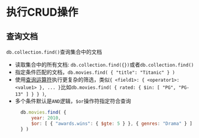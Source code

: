# 执行CRUD操作
## 查询文档
`db.collection.find()`查询集合中的文档
- 读取集合中的所有文档: `db.collection.find({})`或者`db.collection.find()`
- 指定条件匹配的文档，`db.movies.find( { "title": "Titanic" } )`
- 使用[查询运算符](https://www.mongodb.com/zh-cn/docs/manual/core/document/#document-query-filter)执行更复杂的筛选，类似`{ <field1>: { <operator1>: <value1> }, ... }`比如`db.movies.find( { rated: { $in: [ "PG", "PG-13" ] } } )`, 
- 多个条件默认是`AND`逻辑，`$or`操作符指定符合查询
  ```javascript
    db.movies.find( {
        year: 2010,
        $or: [ { "awards.wins": { $gte: 5 } }, { genres: "Drama" } ]
    } )
  ```